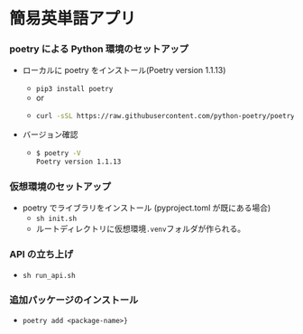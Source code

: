 # 簡易英単語アプリ

### poetry による Python 環境のセットアップ

- ローカルに poetry をインストール(Poetry version 1.1.13)

  - `pip3 install poetry`
  - or
  - ```sh
    curl -sSL https://raw.githubusercontent.com/python-poetry/poetry/master/get-poetry.py | python -
    ```

- バージョン確認

  - ```sh
    $ poetry -V
    Poetry version 1.1.13
    ```

### 仮想環境のセットアップ

- poetry でライブラリをインストール (pyproject.toml が既にある場合)
  - `sh init.sh`
  - ルートディレクトリに仮想環境`.venv`フォルダが作られる。

### API の立ち上げ

- `sh run_api.sh`

### 追加パッケージのインストール

- `poetry add <package-name>}`
